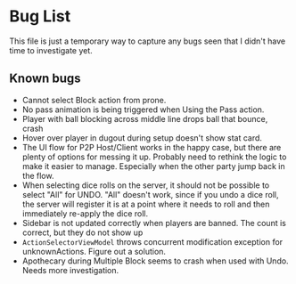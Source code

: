 # Bug List

This file is just a temporary way to capture any bugs seen that I didn't have time to investigate yet.

## Known bugs

- Cannot select Block action from prone.
- No pass animation is being triggered when Using the Pass action.
- Player with ball blocking across middle line drops ball that bounce, crash
- Hover over player in dugout during setup doesn't show stat card.
- The UI flow for P2P Host/Client works in the happy case, but there are plenty of options
  for messing it up. Probably need to rethink the logic to make it easier to manage. Especially
  when the other party jump back in the flow.
- When selecting dice rolls on the server, it should not be possible to select "All" for UNDO.
  "All" doesn't work, since if you undo a dice roll, the server will register it is at a point where
  it needs to roll and then immediately re-apply the dice roll.
- Sidebar is not updated correctly when players are banned. The count is correct, but they do not show up
- `ActionSelectorViewModel` throws concurrent modification exception for unknownActions. Figure out a solution.
- Apothecary during Multiple Block seems to crash when used with Undo. Needs more investigation.
